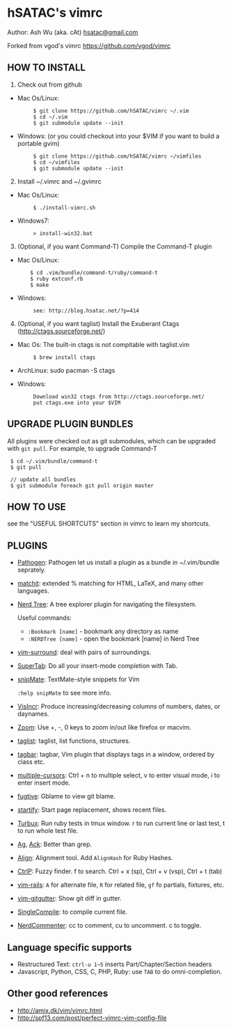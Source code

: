hSATAC's vimrc
============
Author: Ash Wu (aka. cAt) <hsatac@gmail.com>

Forked from vgod's vimrc  https://github.com/vgod/vimrc

HOW TO INSTALL
--------------

1. Check out from github

 * Mac Os/Linux:

            $ git clone https://github.com/hSATAC/vimrc ~/.vim
            $ cd ~/.vim
            $ git submodule update --init

 * Windows: (or you could checkout into your $VIM if you want to build a portable gvim)

            $ git clone https://github.com/hSATAC/vimrc ~/vimfiles
            $ cd ~/vimfiles
            $ git submodule update --init            

2. Install ~/.vimrc and ~/.gvimrc

 * Mac Os/Linux:

            $ ./install-vimrc.sh

 * Windows7:

            > install-win32.bat

3. (Optional, if you want Command-T) Compile the Command-T plugin

  * Mac Os/Linux:

            $ cd .vim/bundle/command-t/ruby/command-t
            $ ruby extconf.rb
            $ make

 * Windows:

            see: http://blog.hsatac.net/?p=414

4. (Optional, if you want taglist) Install the Exuberant Ctags (http://ctags.sourceforge.net/)

 * Mac Os: The built-in ctags is not compitable with taglist.vim

            $ brew install ctags

 * ArchLinux:
            sudo pacman -S ctags

 * Windows:

            Download win32 ctags from http://ctags.sourceforge.net/
            put ctags.exe into your $VIM

UPGRADE PLUGIN BUNDLES
----------------------

All plugins were checked out as git submodules, 
which can be upgraded with `git pull`. For example, to upgrade Command-T 

     $ cd ~/.vim/bundle/command-t
     $ git pull
     
     // update all bundles
     $ git submodule foreach git pull origin master

HOW TO USE
----------

see the "USEFUL SHORTCUTS" section in vimrc to learn my shortcuts.

PLUGINS
-------

* [Pathogen](http://www.vim.org/scripts/script.php?script_id=2332): Pathogen let us install a plugin as a bundle in ~/.vim/bundle seprately.

* [matchit](http://www.vim.org/scripts/script.php?script_id=39): extended % matching for HTML, LaTeX, and many other languages. 

* [Nerd Tree](http://www.vim.org/scripts/script.php?script_id=1658): A tree explorer plugin for navigating the filesystem.

  Useful commands:
  * `:Bookmark [name]` - bookmark any directory as name
  * `:NERDTree [name]` - open the bookmark [name] in Nerd Tree

* [vim-surround](https://github.com/tpope/vim-surround/blob/master/doc/surround.txt): deal with pairs of surroundings.

* [SuperTab](http://www.vim.org/scripts/script.php?script_id=1643): Do all your insert-mode completion with Tab.

* [snipMate](http://www.vim.org/scripts/script.php?script_id=2540): TextMate-style snippets for Vim

  `:help snipMate` to see more info.

* [VisIncr](http://www.vim.org/scripts/script.php?script_id=670): Produce increasing/decreasing columns of numbers, dates, or daynames.
  
* [Zoom](https://github.com/vim-scripts/zoom.vim): Use +, -, 0 keys to zoom in/out like firefox or macvim.

* [taglist](https://github.com/vim-scripts/taglist.vim): taglist, list functions, structures.

* [tagbar](http://majutsushi.github.com/tagbar/): tagbar, Vim plugin that displays tags in a window, ordered by class etc.

* [multiple-cursors](https://github.com/terryma/vim-multiple-cursors): Ctrl + n to multiple select, v to enter visual mode, i to enter insert mode.

* [fugtive](https://github.com/terryma/vim-multiple-cursors): Gblame to view git blame.

* [startify](https://github.com/mhinz/vim-startify): Start page replacement, shows recent files.

* [Turbux](https://github.com/jgdavey/vim-turbux): Run ruby tests in tmux window. <leader>r to run current line or last test, <leader>t to run whole test file.

* [Ag](https://github.com/epmatsw/ag.vim), [Ack](https://github.com/mileszs/ack.vi): Better than grep.

* [Align](https://github.com/vim-scripts/Align): Alignment tool. Add `AlignHash` for Ruby Hashes.

* [CtrlP](https://github.com/kien/ctrlp.vim): Fuzzy finder. <leader>f to search. Ctrl + x (sp), Ctrl + v (vsp), Ctrl + t (tab)

* [vim-rails](https://github.com/tpope/vim-rails): `A` for alternate file, `R` for related file, `gf` fo partials, fixtures, etc.

* [vim-gitgutter](https://github.com/airblade/vim-gitgutter): Show git diff in gutter.

* [SingleCompile](https://github.com/xuhdev/SingleCompile): <F10> to compile current file.

* [NerdCommenter](https://github.com/scrooloose/nerdcommenter): <leader>cc to comment, <leader>cu to uncomment. <leader>c<space> to toggle.

Language specific supports
--------------------------

* Restructured Text: `ctrl-u 1~5` inserts Part/Chapter/Section headers
* Javascript, Python, CSS, C, PHP, Ruby: use `TAB` to do omni-completion.

Other good references
---------------------

* http://amix.dk/vim/vimrc.html
* http://spf13.com/post/perfect-vimrc-vim-config-file
